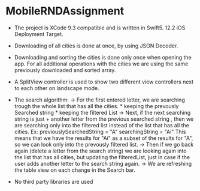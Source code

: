# MobileRNDAssignment

* The project is XCode 9.3 compatible and is written in Swift5. 12.2 iOS Deployment Target. 
* Downloading of all cities is done at once, by using JSON Decoder. 
* Downloading and sorting the cities is done only once when opening the app. For all additional operations with the cities we are using the same previously downloaded and sorted array. 
* A SplitView controller is used to show two different view controllers next to each other on landscape mode. 
* The search algorithm: 
    -> For the first entered letter, we are searching trough the whole list that has all the cities. 
        * keeping the prevously Searched string
        * keeping the filtered List
    -> Next, if the next searching string is just + another letter from the previous searched string , then we are searching only into the filtered list instead of the list that has all the cities. 
    Ex:  previouslySearchedString = "A"
            searchingString = "Ai"
            This means that we have the results for "Ai" as a subset of the results for "A", so we can look only into the prevously filtered list. 
    -> Then if we go back again (delete a letter from the search string) we are looking again into the list that has all cities, but updating the filteredList, just in case if the user adds another letter to the search string again. 
    -> We are refreshing the table view on each change in the Search bar. 
    
* No third party libraries are used

